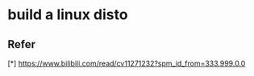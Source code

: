 #  build a linux disto




## Refer

[*] https://www.bilibili.com/read/cv11271232?spm_id_from=333.999.0.0